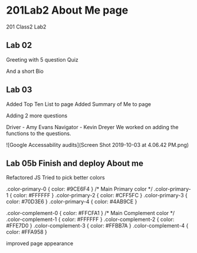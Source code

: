 # 201Lab2 About Me page
201 Class2 Lab2

## Lab 02
Greeting with 5 question Quiz

And a short Bio

## Lab 03

Added Top Ten List to page
Added Summary of Me to page

Adding 2 more questions


Driver - Amy Evans
Navigator - Kevin Dreyer
We worked on adding the functions to the questions.

![Google Accessability audits](Screen Shot 2019-10-03 at 4.06.42 PM.png)

## Lab 05b Finish and deploy About me
Refactored JS
Tried to pick better colors

.color-primary-0 { color: #9CE6F4 }	/* Main Primary color */
.color-primary-1 { color: #FFFFFF }
.color-primary-2 { color: #CFF5FC }
.color-primary-3 { color: #70D3E6 }
.color-primary-4 { color: #4AB9CE }

.color-complement-0 { color: #FFCFA1 }	/* Main Complement color */
.color-complement-1 { color: #FFFFFF }
.color-complement-2 { color: #FFE7D0 }
.color-complement-3 { color: #FFBB7A }
.color-complement-4 { color: #FFA958 }

improved page appearance